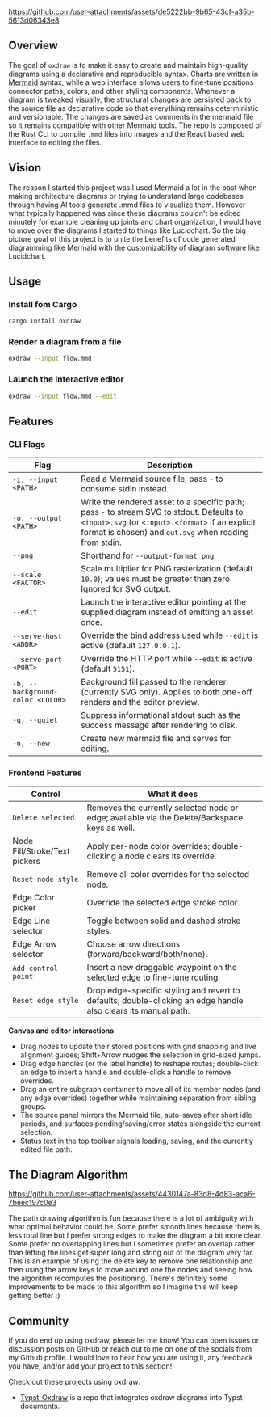 
https://github.com/user-attachments/assets/de5222bb-9b65-43cf-a35b-5613d06343e8

## Overview

The goal of `oxdraw` is to make it easy to create and maintain high-quality diagrams using a declarative and reproducible syntax.
Charts are written in [Mermaid](https://mermaid.js.org/) syntax, while a web interface allows users to fine-tune positions connector paths, colors, and other styling components. Whenever a diagram is tweaked visually, the structural changes are persisted back to the source file as declarative code so that everything remains deterministic and versionable.
The changes are saved as comments in the mermaid file so it remains compatible with other Mermaid tools.
The repo is composed of the Rust CLI to compile `.mmd` files into images and the React based web interface to editing the files.

## Vision

The reason I started this project was I used Mermaid a lot in the past when making architecture diagrams or trying to understand large codebases through having AI tools generate .mmd files to visualize them. However what typically happened was since these diagrams couldn't be edited minutely for example cleaning up joints and chart organization, I would have to move over the diagrams I started to things like Lucidchart. So the big picture goal of this project is to unite the benefits of code generated diagramming like Mermaid with the customizability of diagram software like Lucidchart.

## Usage

### Install fom Cargo

```bash
cargo install oxdraw
```

### Render a diagram from a file

```bash
oxdraw --input flow.mmd  
```

### Launch the interactive editor

```bash
oxdraw --input flow.mmd --edit
```

## Features

### CLI Flags

| Flag | Description |
| --- | --- |
| `-i, --input <PATH>` | Read a Mermaid source file; pass `-` to consume stdin instead. |
| `-o, --output <PATH>` | Write the rendered asset to a specific path; pass `-` to stream SVG to stdout. Defaults to `<input>.svg` (or `<input>.<format>` if an explicit format is chosen) and `out.svg` when reading from stdin. |
| `--png` | Shorthand for `--output-format png` |
| `--scale <FACTOR>` | Scale multiplier for PNG rasterization (default `10.0`); values must be greater than zero. Ignored for SVG output. |
| `--edit` | Launch the interactive editor pointing at the supplied diagram instead of emitting an asset once. |
| `--serve-host <ADDR>` | Override the bind address used while `--edit` is active (default `127.0.0.1`). |
| `--serve-port <PORT>` | Override the HTTP port while `--edit` is active (default `5151`). |
| `-b, --background-color <COLOR>` | Background fill passed to the renderer (currently SVG only). Applies to both one-off renders and the editor preview. |
| `-q, --quiet` | Suppress informational stdout such as the success message after rendering to disk. |
| `-n, --new` | Create new mermaid file and serves for editing. |

### Frontend Features

| Control | What it does |
| --- | --- |
| `Delete selected` | Removes the currently selected node or edge; available via the Delete/Backspace keys as well. |
| Node Fill/Stroke/Text pickers | Apply per-node color overrides; double-clicking a node clears its override. |
| `Reset node style` | Remove all color overrides for the selected node. |
| Edge Color picker | Override the selected edge stroke color. |
| Edge Line selector | Toggle between solid and dashed stroke styles. |
| Edge Arrow selector | Choose arrow directions (forward/backward/both/none). |
| `Add control point` | Insert a new draggable waypoint on the selected edge to fine-tune routing. |
| `Reset edge style` | Drop edge-specific styling and revert to defaults; double-clicking an edge handle also clears its manual path. |

**Canvas and editor interactions**

- Drag nodes to update their stored positions with grid snapping and live alignment guides; Shift+Arrow nudges the selection in grid-sized jumps.
- Drag edge handles (or the label handle) to reshape routes; double-click an edge to insert a handle and double-click a handle to remove overrides.
- Drag an entire subgraph container to move all of its member nodes (and any edge overrides) together while maintaining separation from sibling groups.
- The source panel mirrors the Mermaid file, auto-saves after short idle periods, and surfaces pending/saving/error states alongside the current selection.
- Status text in the top toolbar signals loading, saving, and the currently edited file path.

## The Diagram Algorithm

https://github.com/user-attachments/assets/4430147a-83d8-4d83-aca6-7beec197c0e3

The path drawing algorithm is fun because there is a lot of ambiguity with what optimal behavior could be.
Some prefer smooth lines because there is less total line but I prefer strong edges to make the diagram a bit more clear. 
Some prefer no overlapping lines but I sometimes prefer an overlap rather than letting the lines get super long and string out of the diagram very far.
This is an example of using the delete key to remove one relationship and then using the arrow keys to move around one the nodes and seeing how the algorithm recomputes the positioning.
There's definitely some improvements to be made to this algorithm so I imagine this will keep getting better :)

## Community
If you do end up using oxdraw, please let me know! You can open issues or discussion posts on GitHub or reach out to me on one of the socials from my Github profile. I would love to hear how you are using it, any feedback you have, and/or add your project to this section!

Check out these projects using oxdraw:
- [Typst-Oxdraw](https://github.com/hongjr03/typst-oxdraw/) is a repo that integrates oxdraw diagrams into Typst documents. 
